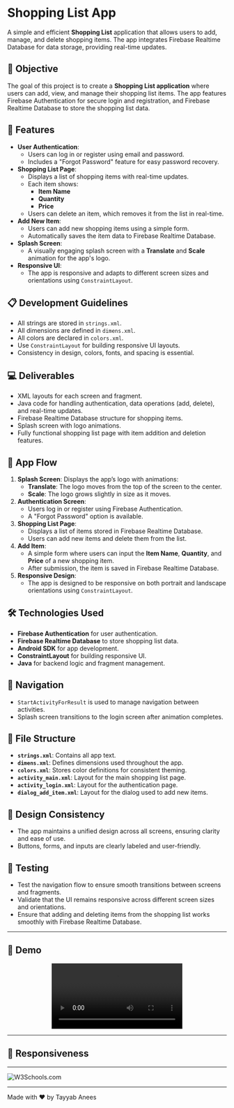 # Shopping List App

A simple and efficient **Shopping List** application that allows users to add, manage, and delete shopping items. The app integrates Firebase Realtime Database for data storage, providing real-time updates.

## 🚀 Objective
The goal of this project is to create a **Shopping List application** where users can add, view, and manage their shopping list items. The app features Firebase Authentication for secure login and registration, and Firebase Realtime Database to store the shopping list data.

## 🌟 Features
- **User Authentication**: 
  - Users can log in or register using email and password.
  - Includes a "Forgot Password" feature for easy password recovery.
- **Shopping List Page**:
  - Displays a list of shopping items with real-time updates.
  - Each item shows:
    - **Item Name**
    - **Quantity**
    - **Price**
  - Users can delete an item, which removes it from the list in real-time.
- **Add New Item**: 
  - Users can add new shopping items using a simple form.
  - Automatically saves the item data to Firebase Realtime Database.
- **Splash Screen**: 
  - A visually engaging splash screen with a **Translate** and **Scale** animation for the app's logo.
- **Responsive UI**:
  - The app is responsive and adapts to different screen sizes and orientations using `ConstraintLayout`.

## 📋 Development Guidelines
- All strings are stored in `strings.xml`.
- All dimensions are defined in `dimens.xml`.
- All colors are declared in `colors.xml`.
- Use `ConstraintLayout` for building responsive UI layouts.
- Consistency in design, colors, fonts, and spacing is essential.

## 💻 Deliverables
- XML layouts for each screen and fragment.
- Java code for handling authentication, data operations (add, delete), and real-time updates.
- Firebase Realtime Database structure for shopping items.
- Splash screen with logo animations.
- Fully functional shopping list page with item addition and deletion features.

## 📱 App Flow
1. **Splash Screen**: Displays the app’s logo with animations:
    - **Translate**: The logo moves from the top of the screen to the center.
    - **Scale**: The logo grows slightly in size as it moves.
2. **Authentication Screen**: 
    - Users log in or register using Firebase Authentication.
    - A "Forgot Password" option is available.
3. **Shopping List Page**:
    - Displays a list of items stored in Firebase Realtime Database.
    - Users can add new items and delete them from the list.
4. **Add Item**:
    - A simple form where users can input the **Item Name**, **Quantity**, and **Price** of a new shopping item.
    - After submission, the item is saved in Firebase Realtime Database.
5. **Responsive Design**:
    - The app is designed to be responsive on both portrait and landscape orientations using `ConstraintLayout`.

## 🛠 Technologies Used
- **Firebase Authentication** for user authentication.
- **Firebase Realtime Database** to store shopping list data.
- **Android SDK** for app development.
- **ConstraintLayout** for building responsive UI.
- **Java** for backend logic and fragment management.

## 🔄 Navigation
- `StartActivityForResult` is used to manage navigation between activities.
- Splash screen transitions to the login screen after animation completes.

## 📂 File Structure
- **`strings.xml`**: Contains all app text.
- **`dimens.xml`**: Defines dimensions used throughout the app.
- **`colors.xml`**: Stores color definitions for consistent theming.
- **`activity_main.xml`**: Layout for the main shopping list page.
- **`activity_login.xml`**: Layout for the authentication page.
- **`dialog_add_item.xml`**: Layout for the dialog used to add new items.

## 🎨 Design Consistency
- The app maintains a unified design across all screens, ensuring clarity and ease of use.
- Buttons, forms, and inputs are clearly labeled and user-friendly.

## 🧪 Testing
- Test the navigation flow to ensure smooth transitions between screens and fragments.
- Validate that the UI remains responsive across different screen sizes and orientations.
- Ensure that adding and deleting items from the shopping list works smoothly with Firebase Realtime Database.

---

## 📸 Demo
<div style="display: flex; justify-content: center; align-items: center;">
    <video class="as" src="https://github.com/user-attachments/assets/ffed774b-bfa5-41d8-b9bf-d5a553a93902" controls="controls" style="max-width: 100%;">
        Your browser does not support the video tag.
    </video>
</div>

---

## 📸 Responsiveness

---

<img src="https://github.com/user-attachments/assets/11aceca7-eb45-4eb5-abfd-ca4dffd3eb09" alt="W3Schools.com">

---

Made with ❤ by Tayyab Anees
